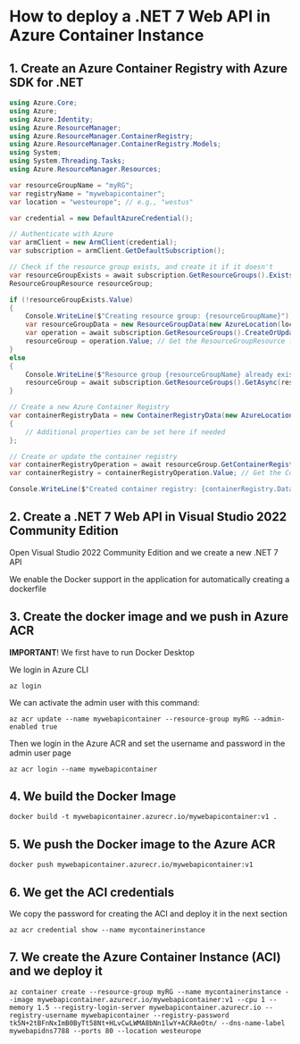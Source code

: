 # How to deploy a .NET 7 Web API in Azure Container Instance

## 1. Create an Azure Container Registry with Azure SDK for .NET

```csharp
using Azure.Core;
using Azure;
using Azure.Identity;
using Azure.ResourceManager;
using Azure.ResourceManager.ContainerRegistry;
using Azure.ResourceManager.ContainerRegistry.Models;
using System;
using System.Threading.Tasks;
using Azure.ResourceManager.Resources;

var resourceGroupName = "myRG";
var registryName = "mywebapicontainer";
var location = "westeurope"; // e.g., "westus"

var credential = new DefaultAzureCredential();

// Authenticate with Azure
var armClient = new ArmClient(credential);
var subscription = armClient.GetDefaultSubscription();

// Check if the resource group exists, and create it if it doesn't
var resourceGroupExists = await subscription.GetResourceGroups().ExistsAsync(resourceGroupName);
ResourceGroupResource resourceGroup;

if (!resourceGroupExists.Value)
{
    Console.WriteLine($"Creating resource group: {resourceGroupName}");
    var resourceGroupData = new ResourceGroupData(new AzureLocation(location));
    var operation = await subscription.GetResourceGroups().CreateOrUpdateAsync(WaitUntil.Completed, resourceGroupName, resourceGroupData);
    resourceGroup = operation.Value; // Get the ResourceGroupResource from the operation
}
else
{
    Console.WriteLine($"Resource group {resourceGroupName} already exists.");
    resourceGroup = await subscription.GetResourceGroups().GetAsync(resourceGroupName);
}

// Create a new Azure Container Registry
var containerRegistryData = new ContainerRegistryData(new AzureLocation(location), new ContainerRegistrySku(ContainerRegistrySkuName.Basic))
{
    // Additional properties can be set here if needed
};

// Create or update the container registry
var containerRegistryOperation = await resourceGroup.GetContainerRegistries().CreateOrUpdateAsync(WaitUntil.Completed, registryName, containerRegistryData);
var containerRegistry = containerRegistryOperation.Value; // Get the ContainerRegistryResource from the operation

Console.WriteLine($"Created container registry: {containerRegistry.Data.Id}");
```

## 2. Create a .NET 7 Web API in Visual Studio 2022 Community Edition

Open Visual Studio 2022 Community Edition and we create a new .NET 7 API

We enable the Docker support in the application for automatically creating a dockerfile

## 3. Create the docker image and we push in Azure ACR

**IMPORTANT**! We first have to run Docker Desktop

We login in Azure CLI

```
az login
```

We can activate the admin user with this command:

```
az acr update --name mywebapicontainer --resource-group myRG --admin-enabled true
```

Then we login in the Azure ACR and set the username and password in the admin user page

```
az acr login --name mywebapicontainer
```

## 4. We build the Docker Image

```
docker build -t mywebapicontainer.azurecr.io/mywebapicontainer:v1 .
```

## 5. We push the Docker image to the Azure ACR

```
docker push mywebapicontainer.azurecr.io/mywebapicontainer:v1
```

## 6. We get the ACI credentials

We copy the password for creating the ACI and deploy it in the next section

```
az acr credential show --name mycontainerinstance
```

## 7. We create the Azure Container Instance (ACI) and we deploy it

```
az container create --resource-group myRG --name mycontainerinstance --image mywebapicontainer.azurecr.io/mywebapicontainer:v1 --cpu 1 --memory 1.5 --registry-login-server mywebapicontainer.azurecr.io --registry-username mywebapicontainer --registry-password tk5N+2tBFnNxImB0ByTt58Nt+HLvCwLWMA8bNn1lwY+ACRAeOtn/ --dns-name-label mywebapidns7788 --ports 80 --location westeurope
```
